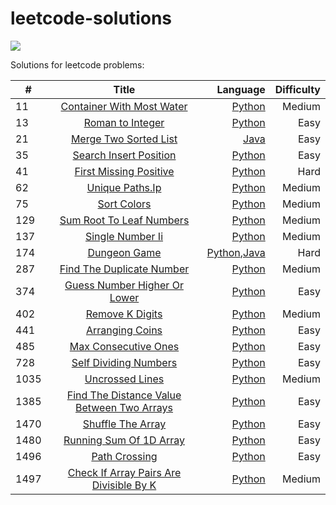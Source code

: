 # leetcode-solutions
![](https://img.shields.io/badge/Language-Python%20%2F%20Java-blue)

Solutions for leetcode problems:

|#   |Title     |Language |Difficulty|      
|--- |:--------:| -------:|-:|
|11  | [ Container With Most Water](https://leetcode.com/problems/container-with-most-water/)| [Python](python/container-with-most-water.py)| Medium|
|13  |[Roman to Integer](https://leetcode.com/problems/roman-to-integer/)|[Python](python/roman-to-integer.py)|Easy|
|21  |[Merge Two Sorted List](https://leetcode.com/problems/merge-two-sorted-lists/)|[Java](java/merge-two-sorted-lists.java)|Easy|
|35|[Search Insert Position](https://leetcode.com/problems/search-insert-position/)|[Python](python/search-insert-position.py)|Easy|
|41  |[First Missing Positive](https://leetcode.com/problems/first-missing-positive/)|[Python](python/first-missing-positive.py)| Hard 
|62|[Unique Paths.Ip](https://leetcode.com/problems/unique-paths.ip/)|[Python](python/unique-paths.ipynb)|Medium|
|75|[Sort Colors](https://leetcode.com/problems/sort-colors/)|[Python](python/sort-colors.py)|Medium|
|129|[Sum Root To Leaf Numbers](https://leetcode.com/problems/sum-root-to-leaf-numbers/)|[Python](python/sum-root-to-leaf-numbers.py)|Medium|
|137|[Single Number Ii](https://leetcode.com/problems/single-number-ii/)|[Python](python/single-number-ii.py)|Medium|
|174|[Dungeon Game](https://leetcode.com/problems/dungeon-game/)|[Python](python/dungeon-game.py),[Java](java/dungeon-game.java)|Hard
|287|[Find The Duplicate Number](https://leetcode.com/problems/find-the-duplicate-number/)|[Python](python/find-the-duplicate-number.py)|Medium|
|374|[Guess Number Higher Or Lower](https://leetcode.com/problems/guess-number-higher-or-lower/)|[Python](python/guess-number-higher-or-lower.py)|Easy|
|402 |[Remove K Digits](https://leetcode.com/problems/remove-k-digits/)|[Python](python/remove-k-digits.py)|Medium|
|441|[Arranging Coins](https://leetcode.com/problems/arranging-coins/)|[Python](python/arranging-coins.py)|Easy|
|485|[Max Consecutive Ones](https://leetcode.com/problems/max-consecutive-ones/)|[Python](python/max-consecutive-ones.py)|Easy|
|728|[Self Dividing Numbers](https://leetcode.com/problems/self-dividing-numbers/)|[Python](python/self-dividing-numbers.py)|Easy|
|1035|[Uncrossed Lines](https://leetcode.com/problems/uncrossed-lines/)|[Python](python/uncrossed-lines.py)|Medium|
|1385|[Find The Distance Value Between Two Arrays](https://leetcode.com/problems/find-the-distance-value-between-two-arrays/)|[Python](python/find-the-distance-value-between-two-arrays.py)|Easy|
|1470|[Shuffle The Array](https://leetcode.com/problems/shuffle-the-array/)|[Python](python/shuffle-the-array.py)|Easy|
|1480|[Running Sum Of 1D Array](https://leetcode.com/problems/running-sum-of-1d-array/)|[Python](python/running-sum-of-1d-array.py)|Easy|
|1496|[Path Crossing](https://leetcode.com/problems/path-crossing/)|[Python](python/path-crossing.py)|Easy|
|1497|[Check If Array Pairs Are Divisible By K](https://leetcode.com/problems/check-if-array-pairs-are-divisible-by-k/)|[Python](python/check-if-array-pairs-are-divisible-by-k.py)|Medium|

